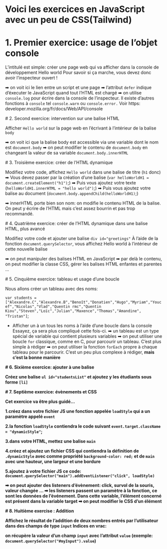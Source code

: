 # Voici les exercices en JavaScript avec un peu de CSS(Tailwind)

# 1. Premier exercice: usage de l’objet console

L’intitulé est simple: créer une page web qui va afficher dans la console de développement Hello world
Pour savoir si ça marche, vous devez donc avoir l’inspecteur ouvert !

➡ on voit ici le lien entre un script et une page
➡ l’attribut `defer` indique d’éxecuter le JavaScript quand tout l’HTML est chargé
➡ on utilise `console.log` pour écrire dans la console de l’inspecteur. Il existe d’autres fonctions à `console` tel `console.warn` ou `console.error.` Voir https: developer.mozilla.org/fr/docs/Web/API/console

# 2. Second exercice: intervention sur une balise HTML

Afficher `Hello world` sur la page web en l’écrivant à l’intérieur de la balise `body`

➡ on voit ici que la balise body est accessible via une variable dont le nom est `document.body`
➡ on peut modifier le contenu de `document.body` en changeant la valeur de sa variable `document.body.innerHTML`

# 3. Troisième exercice: créer de l’HTML dynamique

Modifiez votre code, affichez `Hello world` dans une balise de titre (`h1` donc)
➡ Vous devez passer par la création d’une balise (`var helloWorldH1 = document.createElement("h1")`;)
➡ Puis vous ajoutez votre texte (`helloWorldH1.innerHTML = "hello world")`;)
➡ Puis vous ajoutez votre balise au document (`document.body.appendChild(helloWorldH1)`;)

➡ innerHTML porte bien son nom: on modifie le contenu HTML de la balise. On peut y écrire de l’HTML mais c’est assez bourrin et pas trop recommandé.

# 4. Quatrième exercice: créer de l’HTML dynamique dans une balise HTML, plus avancé

Modifiez votre code et ajouter une balise `div id="greetings"`
À l’aide de la fonction `document.querySelector`, vous affichez Hello world à l’intérieur de cette nouvelle balise

➡ on peut manipuler des balises HTML en JavaScript
➡ par delà le contenu, on peut modifier la classe CSS, gérer les balises HTML enfantes et parentes …

# 5. Cinquième exercice: tableau et usage d’une boucle

Nous allons créer un tableau avec des noms:

`var students = ["Alexandre.C","Alexandre.B","Benoît","Donatien","Hugo","Myriam","Youcef","Nicolas","Vlad","Quentin rmc","Quentin Kiou","Steven","Loïc","Julian","Maxence","Thomas","Amandine", "Tristan"]`;

- Afficher un à un tous les noms à l’aide d’une boucle dans la console
Essayez, ça sera plus compliqué cette fois-ci.
➡ un tableau est un type spécial de variable qui contient plusieurs variables
➡ on peut utiliser une boucle `for` classique, comme en C, pour parcourir un tableau. C’est plus simple à rédiger
➡ on peut utiliser la fonction `forEach` propre à chaque tableau pour le parcourir. C’est un peu plus complexe à rédiger, <strong>mais c’est la bonne manière<strong>

# 6. Sixième exercice: ajouter à une balise

Créez une balise `ul id="studentsList"` et ajoutez y les étudiants sous forme `[li]`


# 7. Septième exercice: évènements et CSS

Cet exercice va être plus guidé…

1.créez dans votre fichier JS une fonction appelée `loadStyle` qui a un paramètre appelé `event`

2.la fonction `loadStyle` contiendra le code suivant `event.target.className = "dynamicStyle"`;

3.dans votre HTML, mettez une balise `main` 

4.créez et ajoutez un fichier CSS qui contiendra la définition de `.dynamicStyle` avec comme propriété `background-color: red;` et de `main` avec une hauteur,   une largeur et une bordure

5.ajoutez à votre fichier JS ce code: `document.querySelector("main").addEventListener("click", loadStyle)`

➡ on peut ajouter des listeners d’évènement: click, survol de la souris, valeur changée …
➡ les listeners passent un paramètre à la fonction, ce sont les données de l’événement. Dans cette variable, l’élément concerné est présent dans la variable target
➡ on peut modifier le CSS d’un élément

# 8. Huitième exercise : Addition

Affichez le résultat de l’addition de deux nombres entrés par l’utilisateur dans des champs de type `input`
Indices en vrac:

on récupère la valeur d’un champ `input` avec l’attribut `value` (exemple: `document.querySelector("#myInput").value`)
